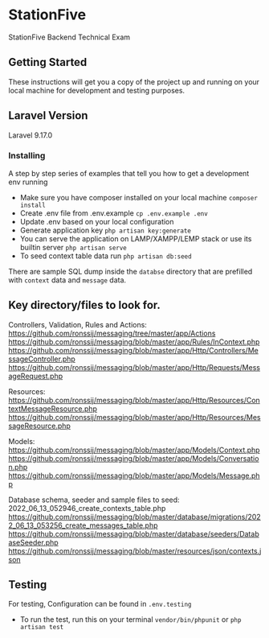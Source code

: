 # StationFive
StationFive Backend Technical Exam

## Getting Started
These instructions will get you a copy of the project up and running on your local machine for development and testing purposes.

## Laravel Version
Laravel 9.17.0

### Installing
A step by step series of examples that tell you how to get a development env running

* Make sure you have composer installed on your local machine `composer install`
* Create .env file from .env.example `cp .env.example .env`
* Update .env based on your local configuration
* Generate application key `php artisan key:generate`
* You can serve the application on LAMP/XAMPP/LEMP stack or use its builtin server `php artisan serve`
* To seed context table data run `php artisan db:seed`

There are sample SQL dump inside the `databse` directory that are prefilled with `context` data and `message` data.

## Key directory/files to look for.
Controllers, Validation, Rules and Actions:
https://github.com/ronssij/messaging/tree/master/app/Actions
https://github.com/ronssij/messaging/blob/master/app/Rules/InContext.php
https://github.com/ronssij/messaging/blob/master/app/Http/Controllers/MessageController.php
https://github.com/ronssij/messaging/blob/master/app/Http/Requests/MessageRequest.php

Resources:
https://github.com/ronssij/messaging/blob/master/app/Http/Resources/ContextMessageResource.php
https://github.com/ronssij/messaging/blob/master/app/Http/Resources/MessageResource.php

Models:
https://github.com/ronssij/messaging/blob/master/app/Models/Context.php
https://github.com/ronssij/messaging/blob/master/app/Models/Conversation.php
https://github.com/ronssij/messaging/blob/master/app/Models/Message.php

Database schema, seeder and sample files to seed:
2022_06_13_052946_create_contexts_table.php
https://github.com/ronssij/messaging/blob/master/database/migrations/2022_06_13_053256_create_messages_table.php
https://github.com/ronssij/messaging/blob/master/database/seeders/DatabaseSeeder.php
https://github.com/ronssij/messaging/blob/master/resources/json/contexts.json

## Testing
For testing, Configuration can be found in `.env.testing`
* To run the test, run this on your terminal `vendor/bin/phpunit` or `php artisan test`
